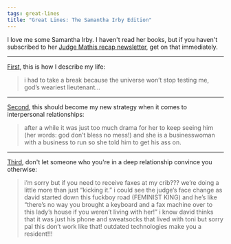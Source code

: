 ```yaml
---
tags: great-lines
title: "Great Lines: The Samantha Irby Edition"
---
```






I love me some Samantha Irby. I haven't read her books, but if you haven't subscribed to her [Judge Mathis recap newsletter](https://bitchesgottaeat.substack.com/), get on that immediately.

___

[First](https://bitchesgottaeat.substack.com/p/whos-on-judge-mathis-today-224?s=r), this is how I describe my life:
> i had to take a break because the universe won’t stop testing me, god’s weariest lieutenant...

___
[Second](https://bitchesgottaeat.substack.com/p/whos-on-judge-mathis-today-229), this should become my new strategy when it comes to interpersonal relationships:

> after a while it was just too much drama for her to keep seeing him (her words: god don’t bless no mess!) and she is a businesswoman with a business to run so she told him to get his ass on.

___
[Third](https://bitchesgottaeat.substack.com/p/who-was-on-judge-mathis-yesterday-767), don't let someone who you're in a deep relationship convince you otherwise:

> i’m sorry but if you need to receive faxes at my crib??? we’re doing a little more than just “kicking it.” i could see the judge’s face change as david started down this fuckboy road (FEMINIST KING) and he’s like “there’s no way you brought a keyboard and a fax machine over to this lady’s house if you weren’t living with her!” i know david thinks that it was just his phone and sweatsocks that lived with toni but sorry pal this don’t work like that! outdated technologies make you a resident!!!
